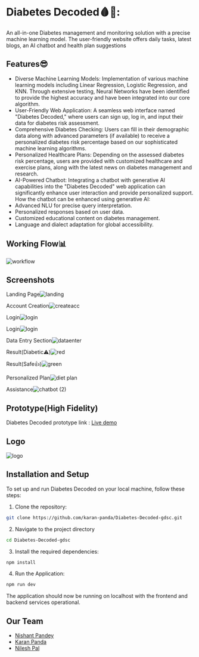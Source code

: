 
# Diabetes Decoded🩸💉: 

An all-in-one Diabetes management and monitoring solution with a precise machine learning model. The user-friendly website offers daily tasks, latest blogs, an AI chatbot and health plan suggestions

## Features😎

- Diverse Machine Learning Models: Implementation of various machine learning models including Linear Regression, Logistic Regression, and KNN. Through extensive testing, Neural Networks have been identified to provide the highest accuracy and have been integrated into our core algorithm.
- User-Friendly Web Application: A seamless web interface named "Diabetes Decoded," where users can sign up, log in, and input their data for diabetes risk assessment.
- Comprehensive Diabetes Checking: Users can fill in their demographic data along with advanced parameters (if available) to receive a personalized diabetes risk percentage based on our sophisticated machine learning algorithms.
- Personalized Healthcare Plans: Depending on the assessed diabetes risk percentage, users are provided with customized healthcare and exercise plans, along with the latest news on diabetes management and research.
- AI-Powered Chatbot: Integrating a chatbot with generative AI capabilities into the "Diabetes Decoded" web application can significantly enhance user interaction and provide personalized support. 
How the chatbot can be enhanced using generative AI:
- Advanced NLU for precise query interpretation.
- Personalized responses based on user data.
- Customized educational content on diabetes management.
- Language and dialect adaptation for global accessibility.






## Working Flow📊

![workflow](https://github.com/expenile/Counter-app/assets/129822353/3a99f4ff-b763-40ec-8103-430e96898f8b)

## Screenshots

Landing Page![landing](https://github.com/expenile/Counter-app/assets/129822353/61a53499-d363-4e91-90da-249e98b664ef)

Account Creation![createacc](https://github.com/expenile/Counter-app/assets/129822353/22fa1aab-4445-4e84-a259-98fe0eaf6ec1)

Login![login](https://github.com/expenile/Counter-app/assets/129822353/8e681182-1a9b-47ea-87c8-b60da8b69a69)

Login![login](https://github.com/expenile/Counter-app/assets/129822353/8e681182-1a9b-47ea-87c8-b60da8b69a69)

Data Entry Section![dataenter](https://github.com/expenile/Counter-app/assets/129822353/6b481f1b-cd3a-4508-b2c1-431b0bacd112)

Result(Diabetic⚠️)![red](https://github.com/expenile/Counter-app/assets/129822353/e9492f44-628d-46ea-8493-838f36f27b78)

Result(Safe👍)![green](https://github.com/expenile/Counter-app/assets/129822353/8a32ad9c-0446-4b6c-a5fe-89fc5a5ea405)

Personalized Plan![diet plan](https://github.com/expenile/Counter-app/assets/129822353/f65f5328-8059-4e32-95a7-41f7c3ebc6b6)

Assistance![chatbot (2)](https://github.com/expenile/Counter-app/assets/129822353/1dc11e59-b574-4b67-b185-a4eb4a0a3d32)













## Prototype(High Fidelity)

Diabetes Decoded  prototype link : [Live demo](https://www.figma.com/proto/avwOgHzM2Q3ICtTHJYOBuE/Diabetes-Decoded?node-id=47-80&starting-point-node-id=15%3A125&scaling=contain)


## Logo
![logo](https://github.com/expenile/Counter-app/assets/129822353/b81df972-1c08-4442-ba97-828b14b0a365)
## Installation and Setup

To set up and run Diabetes Decoded on your local machine, follow these steps:

1. Clone the repository:
```bash
git clone https://github.com/karan-panda/Diabetes-Decoded-gdsc.git
``` 
2. Navigate to the project directory
```bash
cd Diabetes-Decoded-gdsc
``` 
3. Install the required dependencies:
  
```bash
npm install
```
4. Run the Application:
```bash
npm run dev
```
The application should now be running on localhost with the frontend and backend services operational.

    
## Our Team


- [Nishant Pandey](https://github.com/karan-panda/)
- [Karan Panda](https://github.com/expenile/)
- [Nilesh Pal](https://github.com/Nishant-Pandey-2004/)



